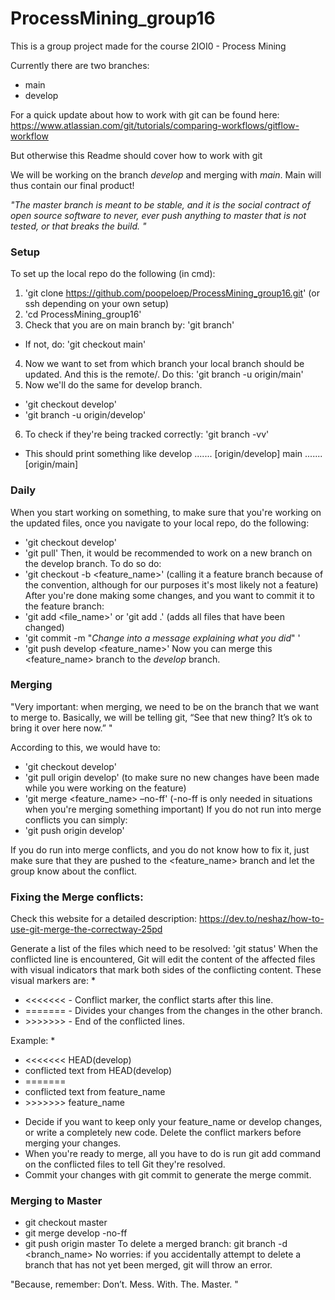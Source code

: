 # ProcessMining_group16
This is a group project made for the course 2IOI0 - Process Mining 

Currently there are two branches:
- main
- develop

For a quick update about how to work with git can be found here: 
https://www.atlassian.com/git/tutorials/comparing-workflows/gitflow-workflow

But otherwise this Readme should cover how to work with git

We will be working on the branch _develop_ and merging with _main_. Main will thus contain our final product!

_"The master branch is meant to be stable, and it is the social contract of open source software to never, 
ever push anything to master that is not tested, or that breaks the build. "_

### Setup
To set up the local repo do the following (in cmd):

1. 'git clone https://github.com/poopeloep/ProcessMining_group16.git' (or ssh depending on your own setup)
2. 'cd ProcessMining_group16'
3. Check that you are on main branch by: 'git branch'
- If not, do: 'git checkout main'
4. Now we want to set from which branch your local branch should be updated. And this is the remote/<branch>. Do this: 'git branch -u origin/main'
5. Now we'll do the same for develop branch.
- 'git checkout develop'
- 'git branch -u origin/develop'
6. To check if they're being tracked correctly: 'git branch -vv'
- This should print something like
develop ....... [origin/develop] <commit msg>
main  ....... [origin/main] <commit msg>

### Daily 
When you start working on something, to make sure that you're working on the updated files, once you navigate to your local repo, do the following:
- 'git checkout develop'
- 'git pull'
Then, it would be recommended to work on a new branch on the develop branch. To do so do:
- 'git checkout -b <feature_name>' (calling it a feature branch because of the convention, although for our purposes it's most likely not a feature)
After you're done making some changes, and you want to commit it to the feature branch:
- 'git add <file_name>' or 'git add .' (adds all files that have been changed)
- 'git commit -m "_Change into a message explaining what you did_" '
- 'git push develop <feature_name>'
Now you can merge this <feature_name> branch to the _develop_ branch.

### Merging
"Very important: when merging, we need to be on the branch
that we want to merge to. Basically, we will be telling git,
“See that new thing? It’s ok to bring it over here now.” "

According to this, we would have to: 
- 'git checkout develop'
- 'git pull origin develop' (to make sure no new changes have been made while you were working on the feature)
- 'git merge <feature_name> –no-ff' (-no-ff is only needed in situations when you're merging something important)
If you do not run into merge conflicts you can simply:
- 'git push origin develop'

If you do run into merge conflicts, and you do not know how to fix it, just make sure that they are pushed to the <feature_name> branch and let the group know about the conflict. 

### Fixing the Merge conflicts:

Check this website for a detailed description: https://dev.to/neshaz/how-to-use-git-merge-the-correctway-25pd

Generate a list of the files which need to be resolved: 'git status'
When the conflicted line is encountered, Git will edit the content of the affected files with visual indicators that mark both sides of the conflicting content. These visual markers are:
\*
  * <<<<<<< - Conflict marker, the conflict starts after this line.
  * ======= - Divides your changes from the changes in the other branch.
  * \>>>>>>> - End of the conflicted lines.

Example:
\* 
  * \<<<<<<< HEAD(develop)
  * conflicted text from HEAD(develop)
  * \=======
  * conflicted text from feature_name
  * \>>>>>>> feature_name

- Decide if you want to keep only your feature_name or develop changes, or write a completely new code. Delete the conflict markers before merging your changes.
- When you're ready to merge, all you have to do is run git add command on the conflicted files to tell Git they're resolved.
- Commit your changes with git commit to generate the merge commit.

### Merging to Master
- git checkout master
- git merge develop -no-ff
- git push origin master
To delete a merged branch: git branch -d <branch_name> 
No worries: if you accidentally attempt to delete a branch that has not yet been merged, git will throw an error.



"Because, remember: Don’t. Mess. With. The. Master. "
